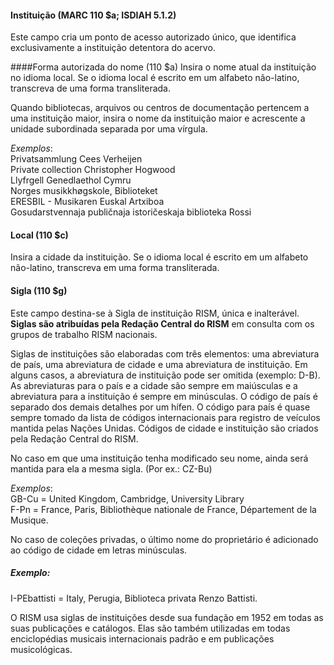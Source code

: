 #### Instituição (MARC 110 $a; ISDIAH 5.1.2)
Este campo cria um ponto de acesso autorizado único, que identifica exclusivamente a instituição detentora do acervo.

####Forma autorizada do nome (110 $a)
Insira o nome atual da instituição no idioma local. Se o idioma local é escrito em um alfabeto não-latino, transcreva de uma forma transliterada.

Quando bibliotecas, arquivos ou centros de documentação pertencem a uma instituição maior, insira o nome da instituição maior e acrescente a unidade subordinada separada por uma vírgula.  

_Exemplos_:  
Privatsammlung Cees Verheijen  
Private collection Christopher Hogwood  
Llyfrgell Genedlaethol Cymru  
Norges musikkhøgskole, Biblioteket  
ERESBIL - Musikaren Euskal Artxiboa  
Gosudarstvennaja publičnaja istoričeskaja biblioteka Rossi

#### Local (110 $c)
Insira a cidade da instituição. Se o idioma local é escrito em um alfabeto não-latino, transcreva em uma forma transliterada.

#### Sigla (110 $g)
Este campo destina-se à Sigla de instituição RISM, única e inalterável. **Siglas são atribuídas pela Redação Central do RISM** em consulta com os grupos de trabalho RISM nacionais.

Siglas de instituições são elaboradas com três elementos: uma abreviatura de país, uma abreviatura de cidade e uma abreviatura de instituição. Em alguns casos, a abreviatura de instituição pode ser omitida (exemplo: D-B). As abreviaturas para o país e a cidade são sempre em maiúsculas e a abreviatura para a instituição é sempre em minúsculas. O código de país é separado dos demais detalhes por um hífen. O código para país é quase sempre tomado da lista de códigos internacionais para registro de veículos mantida pelas Nações Unidas. Códigos de cidade e instituição são criados pela Redação Central do RISM.

No caso em que uma instituição tenha modificado seu nome, ainda será mantida para ela a mesma sigla. (Por ex.: CZ-Bu)


_Exemplos_:  
GB-Cu = United Kingdom, Cambridge, University Library  
F-Pn = France, Paris, Bibliothèque nationale de France, Département de la Musique.

No caso de coleções privadas, o último nome do proprietário é adicionado ao código de cidade em letras minúsculas.

##### Exemplo:  
I-PEbattisti = Italy, Perugia, Biblioteca privata Renzo Battisti.

O RISM usa siglas de instituições desde sua fundação em 1952 em todas as suas publicações e catálogos. Elas são também utilizadas em todas enciclopédias musicais internacionais padrão e em publicações musicológicas.
